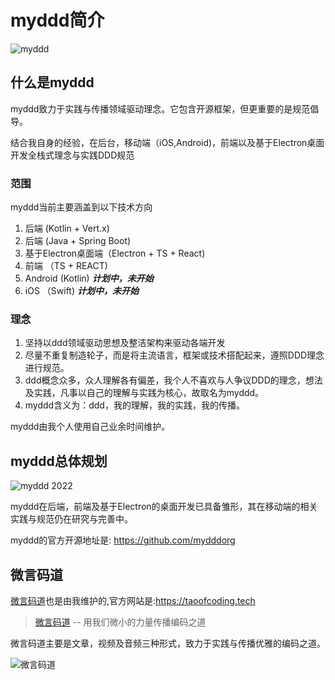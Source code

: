 # myddd简介

![myddd](/img/my-logo.png)


## 什么是myddd

myddd致力于实践与传播领域驱动理念。它包含开源框架，但更重要的是规范倡导。

结合我自身的经验，在后台，移动端（iOS,Android)，前端以及基于Electron桌面开发全栈式理念与实践DDD规范


### 范围

myddd当前主要涵盖到以下技术方向

1. 后端 (Kotlin + Vert.x)
2. 后端 (Java + Spring Boot)
3. 基于Electron桌面端（Electron + TS + React)
4. 前端 （TS + REACT)
5. Android (Kotlin) ***计划中，未开始***
6. iOS （Swift) ***计划中，未开始***

### 理念

1. 坚持以ddd领域驱动思想及整洁架构来驱动各端开发
2. 尽量不重复制造轮子，而是将主流语言，框架或技术搭配起来，遵照DDD理念进行规范。
3. ddd概念众多，众人理解各有偏差，我个人不喜欢与人争议DDD的理念，想法及实践，凡事以自己的理解与实践为核心，故取名为myddd。
4. myddd含义为：ddd，我的理解，我的实践，我的传播。



myddd由我个人使用自己业余时间维护。



## myddd总体规划

![myddd 2022](https://images.taoofcoding.tech/myddd/myddd-2022.png)

myddd在后端，前端及基于Electron的桌面开发已具备雏形，其在移动端的相关实践与规范仍在研究与完善中。


myddd的官方开源地址是: https://github.com/mydddorg


## 微言码道

[微言码道](https://taoofcoding.tech)也是由我维护的,官方网站是:https://taoofcoding.tech

> [微言码道](https://taoofcoding.tech) -- 用我们微小的力量传播编码之道  

微言码道主要是文章，视频及音频三种形式，致力于实践与传播优雅的编码之道。

![微言码道](https://images.taoofcoding.tech/my_qrcode.png)
